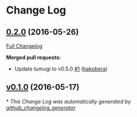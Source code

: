 # Change Log

## [0.2.0](https://github.com/tumugi/tumugi-plugin-command/tree/0.2.0) (2016-05-26)
[Full Changelog](https://github.com/tumugi/tumugi-plugin-command/compare/v0.1.0...0.2.0)

**Merged pull requests:**

- Update tumugi to v0.5.0 [\#1](https://github.com/tumugi/tumugi-plugin-command/pull/1) ([hakobera](https://github.com/hakobera))

## [v0.1.0](https://github.com/tumugi/tumugi-plugin-command/tree/v0.1.0) (2016-05-17)


\* *This Change Log was automatically generated by [github_changelog_generator](https://github.com/skywinder/Github-Changelog-Generator)*